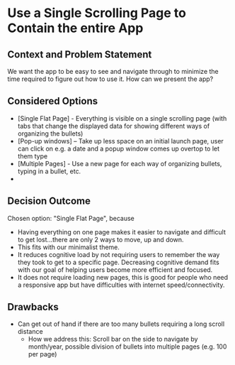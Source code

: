 # Use a Single Scrolling Page to Contain the entire App

## Context and Problem Statement

We want the app to be easy to see and navigate through to minimize the time required to figure out how to use it.
How can we present the app?

## Considered Options

* [Single Flat Page] - Everything is visible on a single scrolling page (with tabs that change the displayed data for showing different ways of organizing the bullets)
* [Pop-up windows] – Take up less space on an initial launch page, user can click on e.g. a date and a popup window comes up overtop to let them type
* [Multiple Pages] - Use a new page for each way of organizing bullets, typing in a bullet, etc.
* 
## Decision Outcome

Chosen option: "Single Flat Page", because

* Having everything on one page makes it easier to navigate and difficult to get lost...there are only 2 ways to move, up and down.
* This fits with our minimalist theme.
* It reduces cognitive load by not requiring users to remember the way they took to get to a specific page. Decreasing cognitive demand fits with our goal of helping users become more efficient and focused.
* It does not require loading new pages, this is good for people who need a responsive app but have difficulties with internet speed/connectivity.

## Drawbacks
* Can get out of hand if there are too many bullets requiring a long scroll distance
    - How we address this: Scroll bar on the side to navigate by month/year, possible division of bullets into multiple pages (e.g. 100 per page)
